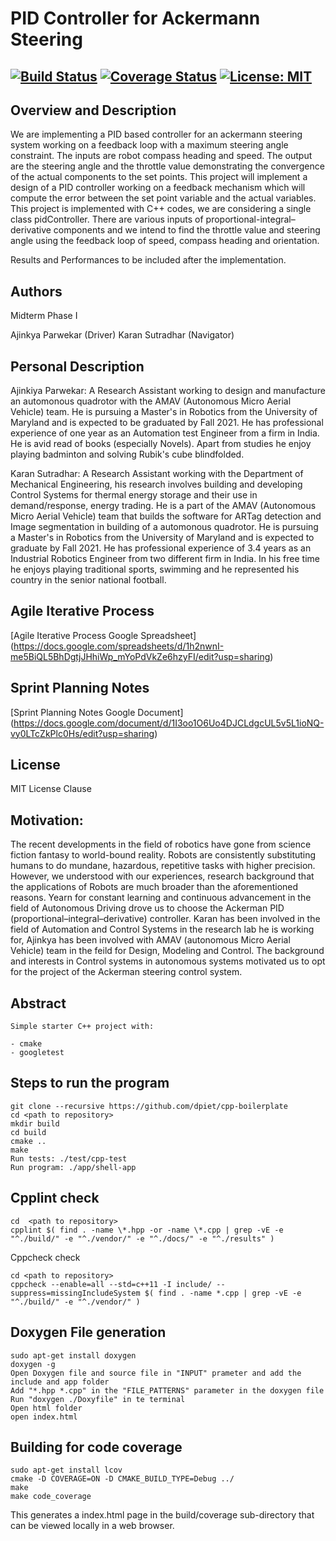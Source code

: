 # PID Controller for Ackermann Steering
[![Build Status](https://travis-ci.org/ajinkyap991/ackerman_pid_controller.svg?branch=iterations)](https://travis-ci.org/ajinkyap991/ackerman_pid_controller)
[![Coverage Status](https://coveralls.io/repos/github/ajinkyap991/ackerman_pid_controller/badge.svg?branch=iterations)](https://coveralls.io/github/ajinkyap991/ackerman_pid_controller?branch=iterations)
[![License: MIT](https://img.shields.io/badge/License-MIT-blue.svg)](https://opensource.org/licenses/MIT)
---

## Overview and Description

We are implementing a PID based controller for an ackermann steering system working on a feedback loop with a maximum steering angle constraint. The inputs are robot compass heading and speed. The output are the steering angle and the throttle value demonstrating the convergence of the actual components to the set points. This project will implement a design of a PID controller working on a feedback mechanism which will compute the error between the set point variable and the actual variables. This project is implemented with C++ codes, we are considering a single class pidController. There are various inputs of proportional-integral–derivative components and we intend to find the throttle value and steering angle using the feedback loop of speed, compass heading and orientation.

Results and Performances to be included after the implementation.


## Authors

Midterm Phase I
 
Ajinkya Parwekar (Driver)
Karan Sutradhar (Navigator)


## Personal Description


Ajinkiya Parwekar:
A Research Assistant working to design and manufacture an automonous quadrotor with the AMAV (Autonomous Micro Aerial Vehicle) team. He is pursuing a Master's in Robotics from the University of Maryland and is expected to be graduated by Fall 2021. He has professional experience of one year as an Automation test Engineer from a firm in India. He is avid read of books (especially Novels). Apart from studies he enjoy playing badminton and solving Rubik's cube blindfolded.  

Karan Sutradhar:
A Research Assistant working with the Department of Mechanical Engineering, his research involves building and developing Control Systems for thermal energy storage and their use in demand/response, energy trading. He is a part of the AMAV (Autonomous Micro Aerial Vehicle) team that builds the software for ARTag detection and Image segmentation in building of a automonous quadrotor. He is pursuing a Master's in Robotics from the University of Maryland and is expected to graduate by Fall 2021. He has professional experience of 3.4 years as an Industrial Robotics Engineer from two different firm in India. In his free time he enjoys playing traditional sports, swimming and he represented his country in the senior national football.



## Agile Iterative Process

[Agile Iterative Process Google Spreadsheet] (https://docs.google.com/spreadsheets/d/1h2nwnI-me5BiQL5BhDgtjJHhiWp_mYoPdVkZe6hzyFI/edit?usp=sharing)

## Sprint Planning Notes
[Sprint Planning Notes Google Document] (https://docs.google.com/document/d/1I3oo1O6Uo4DJCLdgcUL5v5L1ioNQ-vy0LTcZkPlc0Hs/edit?usp=sharing)

## License

MIT License Clause

## Motivation:

The recent developments in the field of robotics have gone from science fiction fantasy to world-bound reality. Robots are consistently substituting humans to do mundane, hazardous, repetitive tasks with higher precision. However, we understood with our experiences, research background that the applications of Robots are much broader than the aforementioned reasons. Yearn for constant learning and continuous advancement in the field of Autonomous Driving drove us to choose the Ackerman PID (proportional–integral–derivative) controller. Karan has been involved in the field of Automation and Control Systems in the research lab he is working for, Ajinkya has been involved with AMAV (autonomous Micro Aerial Vehicle) team in the feild for Design, Modeling and Control. The background and interests in Control systems in autonomous systems motivated us to opt for the project of the Ackerman steering control system.


## Abstract
```
Simple starter C++ project with:

- cmake
- googletest

```
## Steps to run the program
```
git clone --recursive https://github.com/dpiet/cpp-boilerplate
cd <path to repository>
mkdir build
cd build
cmake ..
make
Run tests: ./test/cpp-test
Run program: ./app/shell-app

```

## Cpplint check
```
cd  <path to repository>
cpplint $( find . -name \*.hpp -or -name \*.cpp | grep -vE -e "^./build/" -e "^./vendor/" -e "^./docs/" -e "^./results" )

```

Cppcheck check
```
cd <path to repository>
cppcheck --enable=all --std=c++11 -I include/ --suppress=missingIncludeSystem $( find . -name *.cpp | grep -vE -e "^./build/" -e "^./vendor/" )

```

## Doxygen File generation
```
sudo apt-get install doxygen
doxygen -g
Open Doxygen file and source file in "INPUT" prameter and add the include and app folder
Add "*.hpp *.cpp" in the "FILE_PATTERNS" parameter in the doxygen file
Run "doxygen ./Doxyfile" in te terminal
Open html folder
open index.html
```

## Building for code coverage
```
sudo apt-get install lcov
cmake -D COVERAGE=ON -D CMAKE_BUILD_TYPE=Debug ../
make
make code_coverage
```
This generates a index.html page in the build/coverage sub-directory that can be viewed locally in a web browser.





